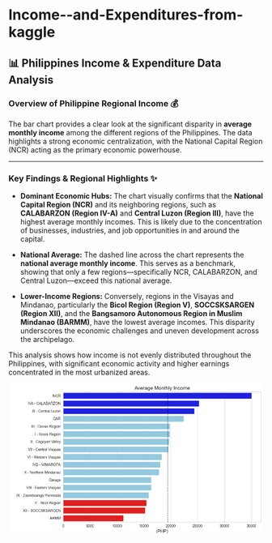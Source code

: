 # Income--and-Expenditures-from-kaggle
📊 Philippines Income &amp; Expenditure Data Analysis
---

### **Overview of Philippine Regional Income** 💰

The bar chart provides a clear look at the significant disparity in **average monthly income** among the different regions of the Philippines. The data highlights a strong economic centralization, with the National Capital Region (NCR) acting as the primary economic powerhouse.

---

### **Key Findings & Regional Highlights** ✨

* **Dominant Economic Hubs:** The chart visually confirms that the **National Capital Region (NCR)** and its neighboring regions, such as **CALABARZON (Region IV-A)** and **Central Luzon (Region III)**, have the highest average monthly incomes. This is likely due to the concentration of businesses, industries, and job opportunities in and around the capital.
    
* **National Average:** The dashed line across the chart represents the **national average monthly income**. This serves as a benchmark, showing that only a few regions—specifically NCR, CALABARZON, and Central Luzon—exceed this national average.
* **Lower-Income Regions:** Conversely, regions in the Visayas and Mindanao, particularly the **Bicol Region (Region V)**, **SOCCSKSARGEN (Region XII)**, and the **Bangsamoro Autonomous Region in Muslim Mindanao (BARMM)**, have the lowest average incomes. This disparity underscores the economic challenges and uneven development across the archipelago.

This analysis shows how income is not evenly distributed throughout the Philippines, with significant economic activity and higher earnings concentrated in the most urbanized areas.

![Average Monthly Income](PNG/1.png)
